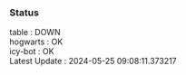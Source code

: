 ### Status


table : DOWN  
hogwarts : OK  
icy-bot : OK  
Latest Update : 2024-05-25 09:08:11.373217
